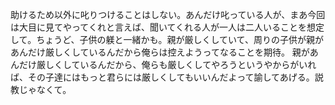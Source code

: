 助けるため以外に叱りつけることはしない。あんだけ叱っている人が、まあ今回は大目に見てやってくれと言えば、聞いてくれる人が一人は二人いることを想定して。ちょうど、子供の躾と一緒かも。親が厳しくしていて、周りの子供が親があんだけ厳しくしているんだから俺らは控えようってなることを期待。
親があんだけ厳しくしているんだから、俺らも厳しくしてやろうというやからがいれば、その子達にはもっと君らには厳しくしてもいいんだよって諭してあげる。説教じゃなくて。
